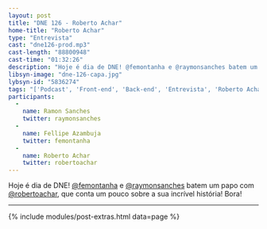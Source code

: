 ```yaml
---
layout: post
title: "DNE 126 - Roberto Achar"
home-title: "Roberto Achar"
type: "Entrevista"
cast: "dne126-prod.mp3"
cast-length: "88800948"
cast-time: "01:32:26"
description: "Hoje é dia de DNE! @femontanha e @raymonsanches batem um papo com @robertoachar, que conta um pouco sobre a sua incrível história! Bora!"
libsyn-image: "dne-126-capa.jpg"
lybsyn-id: "5836274"
tags: "['Podcast', 'Front-end', 'Back-end', 'Entrevista', 'Roberto Achar']"
participants:
  -
    name: Ramon Sanches
    twitter: raymonsanches
  -
    name: Fellipe Azambuja
    twitter: femontanha
  -
    name: Roberto Achar
    twitter: robertoachar
---
```


Hoje é dia de DNE! [@femontanha](http://twitter.com/femontanha) e [@raymonsanches](http://twitter.com/raymonsanches) batem um papo com [@robertoachar](http://twitter.com/robertoachar), que conta um pouco sobre a sua incrível história! Bora!

---

{% include modules/post-extras.html data=page %}
